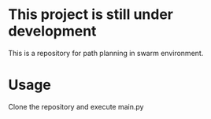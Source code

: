 # This project is still under development

This is a repository for path planning in swarm environment.

# Usage
Clone the repository and execute main.py